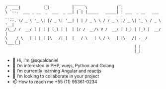 ```
 _____            _           ______               _                       
/  ___|          (_)          |  _  \             | |                      
\ `--.  ___ _ __  _  ___  _ __| | | |_____   _____| | ___  _ __   ___ _ __ 
 `--. \/ _ \ '_ \| |/ _ \| '__| | | / _ \ \ / / _ \ |/ _ \| '_ \ / _ \ '__|
/\__/ /  __/ | | | | (_) | |  | |/ /  __/\ V /  __/ | (_) | |_) |  __/ |   
\____/ \___|_| |_|_|\___/|_|  |___/ \___| \_/ \___|_|\___/| .__/ \___|_|   
                                                          | |              
                                                          |_|              
````

- 👋 Hi, I’m @squaldaniel
- 👀 I’m interested in PHP, vuejs, Python and Golang
- 🌱 I’m currently learning Angular and reactjs
- 💞️ I’m looking to collaborate in your project
- 📫 How to reach me +55 (11) 95361-0234

<!---
squaldaniel/squaldaniel is a ✨ special ✨ repository because its `README.md` (this file) appears on your GitHub profile.
You can click the Preview link to take a look at your changes.
--->
